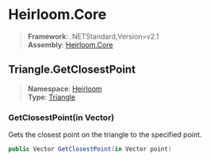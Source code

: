 # Heirloom.Core

> **Framework**: .NETStandard,Version=v2.1  
> **Assembly**: [Heirloom.Core][0]  

## Triangle.GetClosestPoint

> **Namespace**: [Heirloom][0]  
> **Type**: [Triangle][1]  

### GetClosestPoint(in Vector)

Gets the closest point on the triangle to the specified point.

```cs
public Vector GetClosestPoint(in Vector point)
```

[0]: ../Heirloom.Core.md
[1]: Heirloom.Triangle.md
